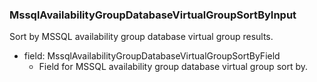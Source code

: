 ### MssqlAvailabilityGroupDatabaseVirtualGroupSortByInput
Sort by MSSQL availability group database virtual group results.

- field: MssqlAvailabilityGroupDatabaseVirtualGroupSortByField
  - Field for MSSQL availability group database virtual group sort by.
